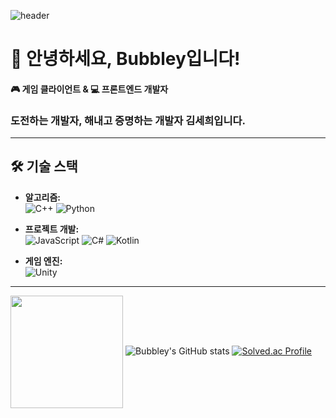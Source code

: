 ![header](https://capsule-render.vercel.app/api?type=blur&height=300&color=gradient&text=Bubbley&animation=twinkling)

# 👋 안녕하세요, Bubbley입니다!

#### 🎮 게임 클라이언트 & 💻 프론트엔드 개발자

### 도전하는 개발자, 해내고 증명하는 개발자 김세희입니다.

---

## 🛠️ 기술 스택

- **알고리즘:**  
  ![C++](https://img.shields.io/badge/C++-00599C?style=flat&logo=cplusplus&logoColor=white)
  ![Python](https://img.shields.io/badge/Python-3776AB?style=flat&logo=python&logoColor=white)

- **프로젝트 개발:**  
  ![JavaScript](https://img.shields.io/badge/JavaScript-F7DF1E?style=flat&logo=javascript&logoColor=black)
  ![C#](https://img.shields.io/badge/C%23-239120?style=flat&logo=csharp&logoColor=white)
  ![Kotlin](https://img.shields.io/badge/Kotlin-7F52FF?style=flat&logo=kotlin&logoColor=white)

- **게임 엔진:**  
  ![Unity](https://img.shields.io/badge/Unity-FFFFFF?style=flat&logo=unity&logoColor=black)

---
<a href="https://github.com/Bubbley-dev"><img align="center" style="height:180px" src="https://github-readme-stats.vercel.app/api/top-langs/?username=Bubbley-dev&layout=compact&theme=nord&hide_border=true" /></a>
![Bubbley's GitHub stats](https://github-readme-stats.vercel.app/api?username=Bubbley-dev&show_icons=true&theme=radical)
[![Solved.ac Profile](http://mazassumnida.wtf/api/v2/generate_badge?boj=bubbledd)](https://solved.ac/bubbledd/)
